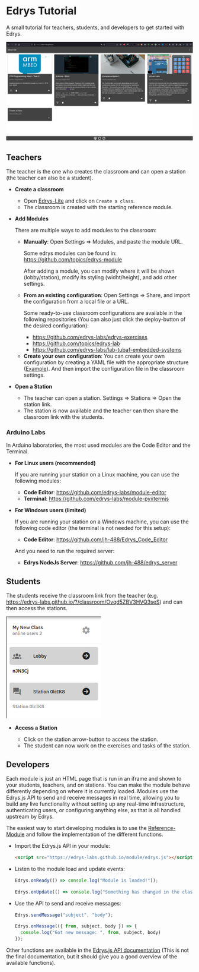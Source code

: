 <!--

language: en

comment:  Edrys Tutorial

icon:     ./images/logo.png

-->


# Edrys Tutorial

A small tutorial for teachers, students, and developers to get started with Edrys.

![Edrys Lite](https://raw.githubusercontent.com/edrys-labs/edrys-Lite/refs/heads/main/img/overview.png)

## Teachers

The teacher is the one who creates the classroom and can open a station (the teacher can also be a student).

* **Create a classroom**

  - Open [Edrys-Lite](https://edrys-labs.github.io/) and click on `Create a class`.
  - The classroom is created with the starting reference module.

* **Add Modules**

  There are multiple ways to add modules to the classroom:

  - **Manually**: Open Settings => Modules, and paste the module URL.

    Some edrys modules can be found in: https://github.com/topics/edrys-module

    After adding a module, you can modify where it will be shown (lobby/station), modify its styling (widht/height), and add other settings.

  - **From an existing configuration**: Open Settings => Share, and import the configuration from a local file or a URL. 

    Some ready-to-use classroom configurations are available in the following repositories (You can also just click the deploy-button of the desired configuration):

    - https://github.com/edrys-labs/edrys-exercises
    - https://github.com/topics/edrys-lab
    - https://github.com/edrys-labs/lab-tubaf-embedded-systems

  * **Create your own configuration**: You can create your own configuration by creating a YAML file with the appropriate structure ([Example](https://github.com/edrys-labs/edrys-exercises/blob/main/labs/arduino_blink.yml)). And then import the configuration file in the classroom settings.

* **Open a Station**

  - The teacher can open a station. Settings => Stations => Open the station link.
  - The station is now available and the teacher can then share the classroom link with the students. 


### Arduino Labs 

In Arduino laboratories, the most used modules are the Code Editor and the Terminal.

* **For Linux users (recommended)**

  If you are running your station on a Linux machine, you can use the following modules:

  - **Code Editor**: https://github.com/edrys-labs/module-editor
  - **Terminal**: https://github.com/edrys-labs/module-pyxtermjs

* **For Windows users (limited)**
  
  If you are running your station on a Windows machine, you can use the following code editor (the terminal is not needed for this setup):
  
  - **Code Editor**: https://github.com/jh-488/Edrys_Code_Editor

  And you need to run the required server:

  - **Edrys NodeJs Server**: https://github.com/jh-488/edrys_server

## Students

The students receive the classroom link from the teacher (e.g. https://edrys-labs.github.io/?/classroom/Ovqd5ZBV3HVQ3seS) and can then access the stations.

![Student view](./images/station_button.png)

* **Access a Station**

  - Click on the station arrow-button to access the station.
  - The student can now work on the exercises and tasks of the station.


## Developers

Each module is just an HTML page that is run in an iframe and shown to your students, teachers, and on stations. You can make the module behave differently depending on where it is currently loaded. Modules use the Edrys.js API to send and receive messages in real time, allowing you to build any live functionality without setting up any real-time infrastructure, authenticating users, or configuring anything else, as that is all handled upstream by Edrys.

The easiest way to start developing modules is to use the [Reference-Module](https://github.com/edrys-labs/module-reference) and follow the implementation of the different functions.

- Import the Edrys.js API in your module:

  ```html
  <script src="https://edrys-labs.github.io/module/edrys.js"></script>
  ```

- Listen to the module load and update events:

  ```javascript
  Edrys.onReady(() => console.log("Module is loaded!"));
  ``` 

  ```javascript
  Edrys.onUpdate(() => console.log("Something has changed in the class"));
  ```  

- Use the API to send and receive messages:

  ```javascript
  Edrys.sendMessage("subject", "body");
  ```
  
  ```javascript
  Edrys.onMessage(({ from, subject, body }) => {
    console.log("Got new message: ", from, subject, body)
  });
  ```

Other functions are available in the [Edrys.js API documentation](https://github.com/edrys-org/edrys/blob/main/docs/Modules.md) (This is not the final documentation, but it should give you a good overview of the available functions).